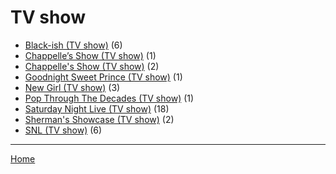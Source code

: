 # TV show

  * [Black-ish (TV show)](../tv-show/black-ish/index.md) (6)
  * [Chappelle’s Show (TV show)](../tv-show/chappelle-s-show/index.md) (1)
  * [Chappelle's Show (TV show)](../tv-show/chappelle-s-show/index.md) (2)
  * [Goodnight Sweet Prince (TV show)](../tv-show/goodnight-sweet-prince/index.md) (1)
  * [New Girl (TV show)](../tv-show/new-girl/index.md) (3)
  * [Pop Through The Decades (TV show)](../tv-show/pop-through-the-decades/index.md) (1)
  * [Saturday Night Live (TV show)](../tv-show/saturday-night-live/index.md) (18)
  * [Sherman's Showcase (TV show)](../tv-show/sherman-s-showcase/index.md) (2)
  * [SNL (TV show)](../tv-show/snl/index.md) (6)

----

[Home](../index.md)
